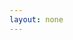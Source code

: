 ```yaml
---
layout: none
---
```


<RedoclyAPIBlock src="/firefly-services/docs/photoshop_status_mask.json" width="600px" disableSidebar hideTryItPanel scrollYOffset={64} generateCodeSamples="languages: [{lang: 'curl'}]" />
